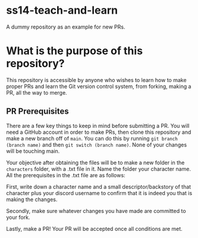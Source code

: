 # ss14-teach-and-learn
A dummy repository as an example for new PRs.

# What is the purpose of this repository?
This repository is accessible by anyone who wishes to learn how to make proper PRs and learn the Git version control system, from forking, making a PR, all the way to merge.





## PR Prerequisites
There are a few key things to keep in mind before submitting a PR. You will need a GitHub account in order to make PRs, then clone this repository and make a new branch off of `main`. You can do this by running `git branch (branch name)` and then `git switch (branch name)`. None of your changes will be touching main.

Your objective after obtaining the files will be to make a new folder in the `characters` folder, with a .txt file in it. Name the folder your character name. All the prerequisites in the .txt file are as follows:

First, write down a character name and a small descriptor/backstory of that character plus your discord username to confirm that it is indeed you that is making the changes.

Secondly, make sure whatever changes you have made are committed to your fork.

Lastly, make a PR! Your PR will be accepted once all conditions are met.
